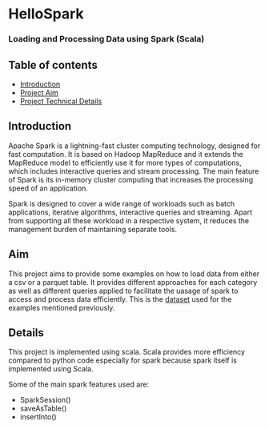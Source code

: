 # HelloSpark
### Loading and Processing Data using Spark (Scala)

## Table of contents
* [Introduction](#Introduction)
* [Project Aim](#Aim)
* [Project Technical Details](#Details)

## Introduction
Apache Spark is a lightning-fast cluster computing technology, designed for fast computation. It is based on Hadoop MapReduce and it extends the MapReduce model to efficiently use it for more types of computations, which includes interactive queries and stream processing. The main feature of Spark is its in-memory cluster computing that increases the processing speed of an application.

Spark is designed to cover a wide range of workloads such as batch applications, iterative algorithms, interactive queries and streaming. Apart from supporting all these workload in a respective system, it reduces the management burden of maintaining separate tools.

## Aim
This project aims to provide some examples on how to load data from either a csv or a parquet table. It provides different approaches for each category as well as different queries applied to facilitate the uasage of spark to access and process data efficiently. This is the [dataset](https://www.kaggle.com/derykurniawan/credit-card-transaction) used for the examples mentioned previously.

## Details
This project is implemented using scala. Scala provides more efficiency compared to python code especially for spark because spark itself is implemented using Scala.

Some of the main spark features used are:
* SparkSession()
* saveAsTable()
* insertInto()

